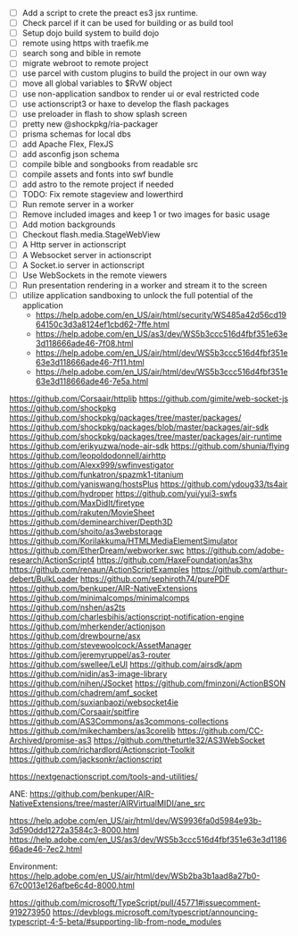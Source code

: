 - [ ] Add a script to crete the preact es3 jsx runtime.
- [ ] Check parcel if it can be used for building or as build tool
- [ ] Setup dojo build system to build dojo
- [ ] remote using https with traefik.me
- [ ] search song and bible in remote
- [ ] migrate webroot to remote project
- [ ] use parcel with custom plugins to build the project in our own way
- [ ] move all global variables to $RvW object
- [ ] use non-application sandbox to render ui or eval restricted code
- [ ] use actionscript3 or haxe to develop the flash packages
- [ ] use preloader in flash to show splash screen
- [ ] pretty new @shockpkg/ria-packager
- [ ] prisma schemas for local dbs
- [ ] add Apache Flex, FlexJS
- [ ] add asconfig json schema
- [ ] compile bible and songbooks from readable src
- [ ] compile assets and fonts into swf bundle
- [ ] add astro to the remote project if needed
- [ ] TODO: Fix remote stageview and lowerthird
- [ ] Run remote server in a worker 
- [ ] Remove included images and keep 1 or two images for basic usage
- [ ] Add motion backgrounds
- [ ] Checkout flash.media.StageWebView
- [ ] A Http server in actionscript
- [ ] A Websocket server in actionscript
- [ ] A Socket.io server in actionscript
- [ ] Use WebSockets in the remote viewers
- [ ] Run presentation rendering in a worker and stream it to the screen
- [ ] utilize application sandboxing to unlock the full potential of the application
  - https://help.adobe.com/en_US/air/html/security/WS485a42d56cd1964150c3d3a8124ef1cbd62-7ffe.html
  - https://help.adobe.com/en_US/as3/dev/WS5b3ccc516d4fbf351e63e3d118666ade46-7f08.html
  - https://help.adobe.com/en_US/air/html/dev/WS5b3ccc516d4fbf351e63e3d118666ade46-7f11.html
  - https://help.adobe.com/en_US/air/html/dev/WS5b3ccc516d4fbf351e63e3d118666ade46-7e5a.html

https://github.com/Corsaair/httplib
https://github.com/gimite/web-socket-js
https://github.com/shockpkg
https://github.com/shockpkg/packages/tree/master/packages/
https://github.com/shockpkg/packages/blob/master/packages/air-sdk
https://github.com/shockpkg/packages/tree/master/packages/air-runtime
https://github.com/erikyuzwa/node-air-sdk
https://github.com/shunia/flying
https://github.com/leopoldodonnell/airhttp
https://github.com/Alexx999/swfinvestigator
https://github.com/funkatron/spazmk1-titanium
https://github.com/yaniswang/hostsPlus
https://github.com/ydoug33/ts4air
https://github.com/hydroper
https://github.com/yui/yui3-swfs
https://github.com/MaxDidIt/firetype
https://github.com/rakuten/MovieSheet
https://github.com/deminearchiver/Depth3D
https://github.com/shoito/as3webstorage
https://github.com/Korilakkuma/HTMLMediaElementSimulator
https://github.com/EtherDream/webworker.swc
https://github.com/adobe-research/ActionScript4
https://github.com/HaxeFoundation/as3hx
https://github.com/renaun/ActionScriptExamples
https://github.com/arthur-debert/BulkLoader
https://github.com/sephiroth74/purePDF
https://github.com/benkuper/AIR-NativeExtensions
https://github.com/minimalcomps/minimalcomps
https://github.com/nshen/as2ts
https://github.com/charlesbihis/actionscript-notification-engine
https://github.com/mherkender/actionjson
https://github.com/drewbourne/asx
https://github.com/stevewoolcock/AssetManager
https://github.com/jeremyruppel/as3-router
https://github.com/swellee/LeUI
https://github.com/airsdk/apm
https://github.com/nidin/as3-image-library
https://github.com/nihen/JSocket
https://github.com/fminzoni/ActionBSON
https://github.com/chadrem/amf_socket
https://github.com/suxianbaozi/websocket4ie
https://github.com/Corsaair/spitfire
https://github.com/AS3Commons/as3commons-collections
https://github.com/mikechambers/as3corelib
https://github.com/CC-Archived/promise-as3
https://github.com/theturtle32/AS3WebSocket
https://github.com/richardlord/Actionscript-Toolkit
https://github.com/jacksonkr/actionscript

https://nextgenactionscript.com/tools-and-utilities/

ANE:
https://github.com/benkuper/AIR-NativeExtensions/tree/master/AIRVirtualMIDI/ane_src

https://help.adobe.com/en_US/air/html/dev/WS9936fa0d5984e93b-3d590ddd1272a3584c3-8000.html
https://help.adobe.com/en_US/as3/dev/WS5b3ccc516d4fbf351e63e3d118666ade46-7ec2.html

Environment: https://help.adobe.com/en_US/air/html/dev/WSb2ba3b1aad8a27b0-67c0013e126afbe6c4d-8000.html

https://github.com/microsoft/TypeScript/pull/45771#issuecomment-919273950
https://devblogs.microsoft.com/typescript/announcing-typescript-4-5-beta/#supporting-lib-from-node_modules